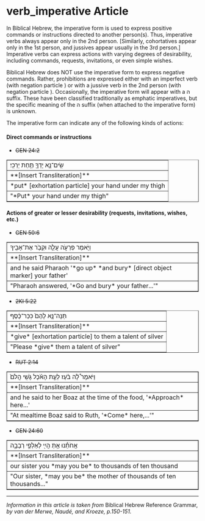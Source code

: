# verb_imperative Article
In Biblical Hebrew, the imperative form is used to express positive commands or instructions directed to another person(s).  Thus, imperative verbs always appear only in the 2nd person.  [Similarly, cohortatives appear only in the 1st person, and jussives appear usually in the 3rd person.]  Imperative verbs can express actions with varying degrees of desirability, including commands, requests, invitations, or even simple wishes.

Biblical Hebrew does NOT use the imperative form to express negative commands.  Rather, prohibitions are expressed either with an imperfect verb (with negation particle ) or with a jussive verb in the 2nd person (with negation particle ).  Occasionally, the imperative form will appear with a ה suffix.  These have been classified traditionally as emphatic imperatives, but the specific meaning of the ה suffix (when attached to the imperative form) is unknown.

The imperative form can indicate any of the following kinds of actions:

#### Direct commands or instructions

* ~~GEN 24:2~~
<table border="1" class="docutils">
<colgroup>
<col width="100%" />
</colgroup>
<tbody valign="top">
<tr class="row-odd"><td>שִֽׂים־נָ֥א יָדְךָ֖ תַּ֥חַת יְרֵכִֽי׃</td>
</tr>
<tr class="row-even"><td>**[Insert Transliteration]**</td>
</tr>
<tr class="row-odd"><td>*put* [exhortation particle] your hand under my thigh</td>
</tr>
<tr class="row-even"><td>"*Put* your hand under my thigh"</td>
</tr>
</tbody>
</table>

#### Actions of greater or lesser desirability (requests, invitations, wishes, etc.)

* ~~GEN 50:6~~
<table border="1" class="docutils">
<colgroup>
<col width="100%" />
</colgroup>
<tbody valign="top">
<tr class="row-odd"><td>וַיֹּ֖אמֶר פַּרְעֹ֑ה עֲלֵ֛ה וּקְבֹ֥ר אֶת־אָבִ֖יךָ</td>
</tr>
<tr class="row-even"><td>**[Insert Transliteration]**</td>
</tr>
<tr class="row-odd"><td>and he said Pharaoh '*go up* *and bury* [direct object marker] your father'</td>
</tr>
<tr class="row-even"><td>"Pharaoh answered, '*Go and bury* your father...'"</td>
</tr>
</tbody>
</table>

* ~~2KI 5:22~~
<table border="1" class="docutils">
<colgroup>
<col width="100%" />
</colgroup>
<tbody valign="top">
<tr class="row-odd"><td>תְּנָה־נָּ֤א לָהֶם֙ כִּכַּר־כֶּ֔סֶף</td>
</tr>
<tr class="row-even"><td>**[Insert Transliteration]**</td>
</tr>
<tr class="row-odd"><td>*give* [exhortation particle] to them a talent of silver</td>
</tr>
<tr class="row-even"><td>"Please *give* them a talent of silver"</td>
</tr>
</tbody>
</table>

* ~~RUT 2:14~~
<table border="1" class="docutils">
<colgroup>
<col width="100%" />
</colgroup>
<tbody valign="top">
<tr class="row-odd"><td>וַיֹּאמֶר֩ לָ֨ה בֹ֜עַז לְעֵ֣ת הָאֹ֗כֶל גֹּ֤שִֽׁי הֲלֹם֙</td>
</tr>
<tr class="row-even"><td>**[Insert Transliteration]**</td>
</tr>
<tr class="row-odd"><td>and he said to her Boaz at the time of the food, '*Approach* here...'</td>
</tr>
<tr class="row-even"><td>"At mealtime Boaz said to Ruth, '*Come* here,...'"</td>
</tr>
</tbody>
</table>

* ~~GEN 24:60~~
<table border="1" class="docutils">
<colgroup>
<col width="100%" />
</colgroup>
<tbody valign="top">
<tr class="row-odd"><td>אֲחֹתֵ֕נוּ אַ֥תְּ הֲיִ֖י לְאַלְפֵ֣י רְבָבָ֑ה</td>
</tr>
<tr class="row-even"><td>**[Insert Transliteration]**</td>
</tr>
<tr class="row-odd"><td>our sister you *may you be* to thousands of ten thousand</td>
</tr>
<tr class="row-even"><td>"Our sister, *may you be* the mother of thousands of ten thousands..."</td>
</tr>
</tbody>
</table>

-----

*Information in this article is taken from* Biblical Hebrew Reference Grammar, *by van der Merwe, Naudé, and Kroeze, p.150-151.*